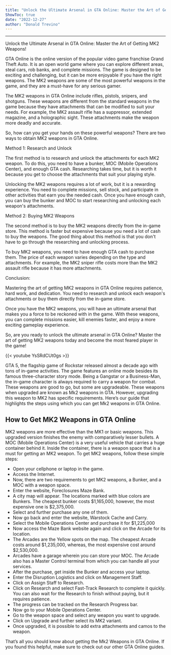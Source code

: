 ```yaml
---
title: "Unlock the Ultimate Arsenal in GTA Online: Master the Art of Getting MK2 Weapons!"
ShowToc: true 
date: "2022-12-27"
author: "Donald Trevino"
---
```

*****
Unlock the Ultimate Arsenal in GTA Online: Master the Art of Getting MK2 Weapons!

GTA Online is the online version of the popular video game franchise Grand Theft Auto. It is an open world game where you can explore different areas, steal cars, rob banks, and complete missions. The game is designed to be exciting and challenging, but it can be more enjoyable if you have the right weapons. The MK2 weapons are some of the most powerful weapons in the game, and they are a must-have for any serious gamer.

The MK2 weapons in GTA Online include rifles, pistols, snipers, and shotguns. These weapons are different from the standard weapons in the game because they have attachments that can be modified to suit your needs. For example, the MK2 assault rifle has a suppressor, extended magazine, and a holographic sight. These attachments make the weapon more deadly and accurate.

So, how can you get your hands on these powerful weapons? There are two ways to obtain MK2 weapons in GTA Online.

Method 1: Research and Unlock

The first method is to research and unlock the attachments for each MK2 weapon. To do this, you need to have a bunker, MOC (Mobile Operations Center), and enough GTA cash. Researching takes time, but it is worth it because you get to choose the attachments that suit your playing style.

Unlocking the MK2 weapons requires a lot of work, but it is a rewarding experience. You need to complete missions, sell stock, and participate in other activities that earn you the needed cash. Once you have enough cash, you can buy the bunker and MOC to start researching and unlocking each weapon's attachments.

Method 2: Buying MK2 Weapons

The second method is to buy the MK2 weapons directly from the in-game store. This method is faster but expensive because you need a lot of cash to buy the weapons. The good thing about this method is that you don't have to go through the researching and unlocking process.

To buy MK2 weapons, you need to have enough GTA cash to purchase them. The price of each weapon varies depending on the type and attachments. For example, the MK2 sniper rifle costs more than the MK2 assault rifle because it has more attachments.

Conclusion:

Mastering the art of getting MK2 weapons in GTA Online requires patience, hard work, and dedication. You need to research and unlock each weapon's attachments or buy them directly from the in-game store.

Once you have the MK2 weapons, you will have an ultimate arsenal that makes you a force to be reckoned with in the game. With these weapons, you can complete missions easier, kill enemies faster, and enjoy a more exciting gameplay experience.

So, are you ready to unlock the ultimate arsenal in GTA Online? Master the art of getting MK2 weapons today and become the most feared player in the game!

{{< youtube YsSRdCUt0gs >}} 



GTA 5, the flagship game of Rockstar released almost a decade ago with tons of in-game activities. The game features an online mode besides its famous three-character story mode. Being a Gangstar or a Business-Man, the in-game character is always required to carry a weapon for combat. These weapons are good to go, but some are upgradeable. These weapons when upgraded are known as Mk2 weapons in GTA. However, upgrading this weapon to MK2 has specific requirements. Here’s our guide that highlights the steps using which you can get Mk2 weapons in GTA Online.
 
## How to Get MK2 Weapons in GTA Online
 
MK2 weapons are more effective than the MK1 or basic weapons. This upgraded version finishes the enemy with comparatively lesser bullets. A MOC (Mobile Operations Center) is a very useful vehicle that carries a huge container behind it. Inside the container, there is a weapon space that is a must for getting an MK2 weapon. To get MK2 weapons, follow these simple steps:
 
- Open your cellphone or laptop in the game.
 - Access the Internet.
 - Now, there are two requirements to get MK2 weapons, a Bunker, and a MOC with a weapon space.
 - Enter the website, Foreclosures Maze Bank.
 - A city map will appear. The locations marked with blue colors are Bunkers. The cheapest bunker costs $1,165,000, however, the most expensive one is $2,375,000.
 - Select and further purchase any one of them.
 - Now go back and enter the website, Warstock Cache and Carry.
 - Select the Mobile Operations Center and purchase it for $1,225,000
 - Now access the Maze Bank website again and click on the Arcade for its location.
 - The Arcades are the Yellow spots on the map. The cheapest Arcade costs around $1,235,000, whereas, the most expensive cost around $2,530,000.
 - Arcades have a garage wherein you can store your MOC. The Arcade also has a Master Control terminal from which you can handle all your services.
 - After the purchase, get inside the Bunker and access your laptop.
 - Enter the Disruption Logistics and click on Management Staff.
 - Click on Assign Staff to Research.
 - Click on Research and select Fast-Track Research to complete it quickly. You can also wait for the Research to finish without paying, but it requires patience.
 - The progress can be tracked on the Research Progress bar.
 - Now go to your Mobile Operations Center.
 - Go to the weapon space and select any weapon you want to upgrade.
 - Click on Upgrade and further select its MK2 variant.
 - Once upgraded, it is possible to add extra attachments and camos to the weapon.

 
That’s all you should know about getting the Mk2 Weapons in GTA Online. If you found this helpful, make sure to check out our other GTA Online guides.




